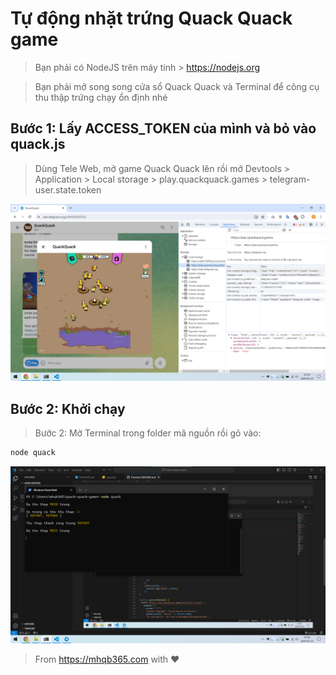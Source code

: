 #  Tự động nhặt trứng Quack Quack game

> Bạn phải có NodeJS trên máy tính > https://nodejs.org

> Bạn phải mở song song cửa sổ Quack Quack và Terminal để công cụ thu thập trứng chạy ổn định nhé

## Bước 1: Lấy ACCESS_TOKEN của mình và bỏ vào quack.js

> Dùng Tele Web, mở game Quack Quack lên rồi mở Devtools > Application > Local storage > play.quackquack.games > telegram-user.state.token

<img src="./img/1.png" />

## Bước 2: Khởi chạy

> Bước 2: Mở Terminal trong folder mã nguồn rồi gõ vào:

```sh
node quack
```

<img src="./img/2.png" />

> From https://mhqb365.com with ♥